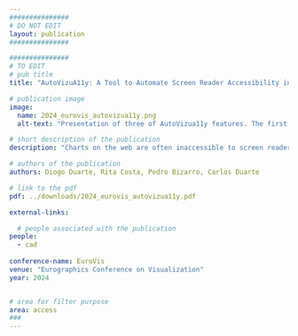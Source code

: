 ```yaml
---
###############
# DO NOT EDIT
layout: publication
###############

###############
# TO EDIT
# pub title
title: "AutoVizuA11y: A Tool to Automate Screen Reader Accessibility in Charts"

# publication image
image:
  name: 2024_eurovis_autovizua11y.png
  alt-text: "Presentation of three of AutoVizua11y features. The first chart highlights the description feature. It shows a chart with an overlaid label with the text 'Calories per piece of fruit, bar chart. Automatic description: The data shows that bananas and grapes have the ...'. The second chart highlights the data insights feature. It shows a chart with a label with a Alt plus Shift + K shortcut and the text 'The value is 42.18 above the average'. The third and final chart highlights the navigation feature. It shows a chart with two Right Arrow keyboard symbols and the text 'Bananas: 105 calories'." # provide a short description for the image #a11y

# short description of the publication
description: "Charts on the web are often inaccessible to screen reader users due to the lack of expertise and time data visualization experts have for creating accessible charts. To address this, we developed AutoVizuA11y, a tool that automates accessibility features for web-based charts, generating human-like descriptions, statistical insights, and providing keyboard navigation. In usability tests with fifteen screen reader users, thirteen praised AutoVizuA11y for its intuitive design and rich information, achieving an average task completion time of 66 seconds and a success rate of 89%. The tool received an 'Excellent' SUS score of 83.5/100, and data visualization experts appreciated its ease of use and suggested expanding its support to other technologies."

# authors of the publication
authors: Diogo Duarte, Rita Costa, Pedro Bizarro, Carlos Duarte

# link to the pdf
pdf: ../downloads/2024_eurovis_autovizua11y.pdf

external-links:

  # people associated with the publication
people:
  - cad
  
conference-name: EuroVis
venue: "Eurographics Conference on Visualization"
year: 2024


# area for filter purpose
area: access
###
---
```

